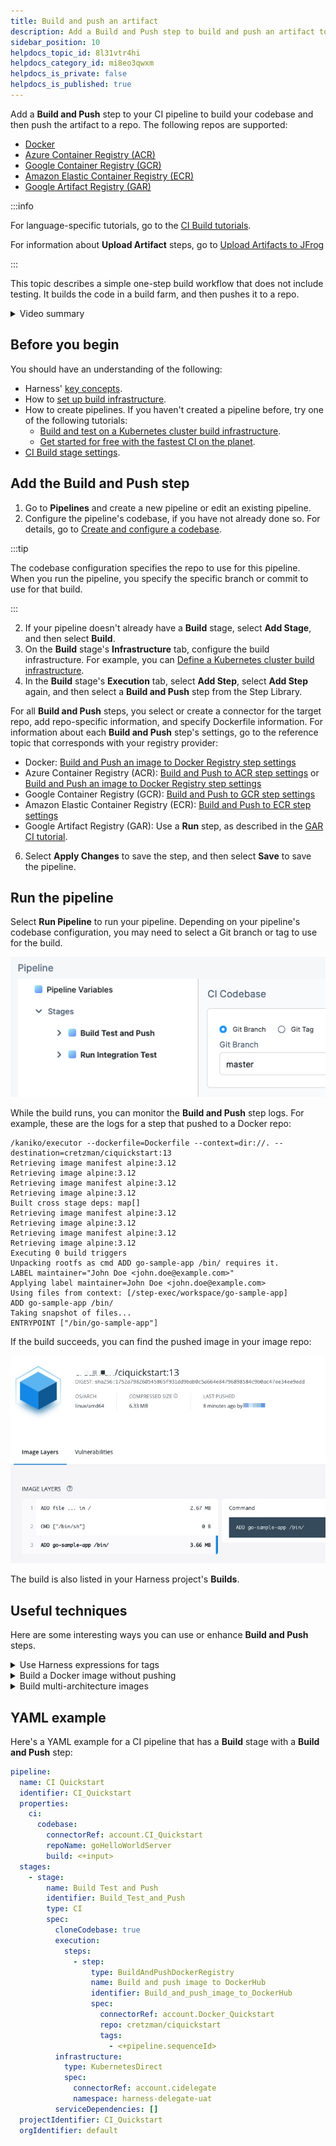 ```yaml
---
title: Build and push an artifact
description: Add a Build and Push step to build and push an artifact to a repo.
sidebar_position: 10
helpdocs_topic_id: 8l31vtr4hi
helpdocs_category_id: mi8eo3qwxm
helpdocs_is_private: false
helpdocs_is_published: true
---
```


Add a **Build and Push** step to your CI pipeline to build your codebase and then push the artifact to a repo. The following repos are supported:

* [Docker](#add-the-build-and-push-step)
* [Azure Container Registry (ACR)](./build-and-push-to-acr.md)
* [Google Container Registry (GCR)](./build-and-push-to-gcr.md)
* [Amazon Elastic Container Registry (ECR)](/tutorials/build-code/publish/amazon-ecr)
* [Google Artifact Registry (GAR)](/tutorials/build-code/publish/google-gar#configure-pipeline-steps)

:::info

For language-specific tutorials, go to the [CI Build tutorials](/tutorials/build-code/build/).

For information about **Upload Artifact** steps, go to [Upload Artifacts to JFrog](./upload-artifacts-to-jfrog.md)

:::

This topic describes a simple one-step build workflow that does not include testing. It builds the code in a build farm, and then pushes it to a repo.

<details>
<summary>Video summary</summary>

For a visual summary of the process described in this topic, watch the following video:

<!-- Video:
https://harness-1.wistia.com/medias/rpv5vwzpxz-->
<docvideo src="https://www.youtube.com/embed/v3A4kF1Upqo?feature=oembed" />

<!-- div class="hd--embed" data-provider="YouTube" data-thumbnail="https://i.ytimg.com/vi/v3A4kF1Upqo/hqdefault.jpg"><iframe width="200" height="150" src="https://www.youtube.com/embed/v3A4kF1Upqo?feature=oembed" frameborder="0" allow="accelerometer; autoplay; clipboard-write; encrypted-media; gyroscope; picture-in-picture" allowfullscreen=""></iframe></div -->

</details>

## Before you begin

You should have an understanding of the following:

* Harness' [key concepts](../../../getting-started/learn-harness-key-concepts.md).
* How to [set up build infrastructure](/docs/category/set-up-build-infrastructure).
* How to create pipelines. If you haven't created a pipeline before, try one of the following tutorials:
  * [Build and test on a Kubernetes cluster build infrastructure](/tutorials/build-code/build/kubernetes-build-farm).
  * [Get started for free with the fastest CI on the planet](/tutorials/build-code/fastest-ci).
* [CI Build stage settings](../set-up-build-infrastructure/ci-stage-settings.md).

## Add the Build and Push step

1. Go to **Pipelines** and create a new pipeline or edit an existing pipeline.
1. Configure the pipeline's codebase, if you have not already done so. For details, go to [Create and configure a codebase](../codebase-configuration/create-and-configure-a-codebase.md).

:::tip

The codebase configuration specifies the repo to use for this pipeline. When you run the pipeline, you specify the specific branch or commit to use for that build.

:::

2. If your pipeline doesn't already have a **Build** stage, select **Add Stage**, and then select **Build**.
3. On the **Build** stage's **Infrastructure** tab, configure the build infrastructure. For example, you can [Define a Kubernetes cluster build infrastructure](../set-up-build-infrastructure/k8s-build-infrastructure/set-up-a-kubernetes-cluster-build-infrastructure.md).
4. In the **Build** stage's **Execution** tab, select **Add Step**, select **Add Step** again, and then select a **Build and Push** step from the Step Library.

For all **Build and Push** steps, you select or create a connector for the target repo, add repo-specific information, and specify Dockerfile information. For information about each **Build and Push** step's settings, go to the reference topic that corresponds with your registry provider:

* Docker: [Build and Push an image to Docker Registry step settings](../../ci-technical-reference/build-and-push-steps/build-and-push-to-docker-hub-step-settings.md)
* Azure Container Registry (ACR): [Build and Push to ACR step settings](../../ci-technical-reference/build-and-push-steps/build-and-push-to-acr-step-settings.md) or [Build and Push an image to Docker Registry step settings](../../ci-technical-reference/build-and-push-steps/build-and-push-to-docker-hub-step-settings.md)
* Google Container Registry (GCR): [Build and Push to GCR step settings](../../ci-technical-reference/build-and-push-steps/build-and-push-to-gcr-step-settings.md)
* Amazon Elastic Container Registry (ECR): [Build and Push to ECR step settings](../../ci-technical-reference/build-and-push-steps/build-and-push-to-ecr-step-settings.md)
* Google Artifact Registry (GAR): Use a **Run** step, as described in the [GAR CI tutorial](/tutorials/build-code/publish/google-gar#configure-pipeline-steps).

6. Select **Apply Changes** to save the step, and then select **Save** to save the pipeline.

## Run the pipeline

Select **Run Pipeline** to run your pipeline. Depending on your pipeline's codebase configuration, you may need to select a Git branch or tag to use for the build.

![](./static/build-and-upload-an-artifact-13.png)

While the build runs, you can monitor the **Build and Push** step logs. For example, these are the logs for a step that pushed to a Docker repo:

```
/kaniko/executor --dockerfile=Dockerfile --context=dir://. --destination=cretzman/ciquickstart:13
Retrieving image manifest alpine:3.12
Retrieving image alpine:3.12
Retrieving image manifest alpine:3.12
Retrieving image alpine:3.12
Built cross stage deps: map[]
Retrieving image manifest alpine:3.12
Retrieving image alpine:3.12
Retrieving image manifest alpine:3.12
Retrieving image alpine:3.12
Executing 0 build triggers
Unpacking rootfs as cmd ADD go-sample-app /bin/ requires it.
LABEL maintainer="John Doe <john.doe@example.com>"
Applying label maintainer=John Doe <john.doe@example.com>
Using files from context: [/step-exec/workspace/go-sample-app]
ADD go-sample-app /bin/
Taking snapshot of files...
ENTRYPOINT ["/bin/go-sample-app"]
```

If the build succeeds, you can find the pushed image in your image repo:

![](./static/build-and-upload-an-artifact-14.png)

The build is also listed in your Harness project's **Builds**.

## Useful techniques

Here are some interesting ways you can use or enhance **Build and Push** steps.

<details>
<summary>Use Harness expressions for tags</summary>

When you push an image to a repo, you tag the image so you can identify it later. For example, in one pipeline stage, you push the image, and, in a later stage, you use the image name and tag to pull it and run integration tests on it.

There are several ways to tag images, but Harness expressions can be useful.

![](./static/build-and-upload-an-artifact-10.png)

For example, `<+pipeline.sequenceId>` is a built-in Harness expression that represents the **Build Id** number, for example `9`.

After the pipeline runs, you can see the `Build Id` in the output.

![](./static/build-and-upload-an-artifact-15.png)

The ID also appears as an image tag in your target image repo:

![](./static/build-and-upload-an-artifact-12.png)

The `Build Id` tags an image that you pushed in an earlier stage of your pipeline. You can use the `Build Id` to pull the same image in later stages of the same pipeline. By using a variable expression, rather than a fixed value, you don't have to use the same image name every time.

For example, you can use the `<+pipeline.sequenceId>` expression as a variable tag to reference images in future pipeline stages by using syntax such as: `harnessdev/ciquickstart:<+pipeline.sequenceId>`.

As a more specific example, if you have a [Background step](../../ci-technical-reference/background-step-settings.md) in a later stage in your pipeline, you can use the `<+pipeline.sequenceId>` variable to identify the image without needing to call on a fixed value.

![](./static/build-and-upload-an-artifact-11.png)

</details>

<details>
<summary>Build a Docker image without pushing</summary>

You can use your CI pipeline to test a Dockerfile used in your codebase and verify that the resulting image is correct before you push it to your Docker repository.

1. In your CI pipeline, go to the **Build** stage that includes the **Build and Push an image to Docker Registry** step.
2. In the **Build** stage's **Overview** tab, expand the **Advanced** section.
3. Click **Add Variable** and enter the following:
	1. Name: **PLUGIN\_NO\_PUSH**
	2. Type: **String**
	3. Value: **true**
4. Save and run the pipeline.

</details>

<details>
<summary>Build multi-architecture images</summary>

To use a CI pipeline to build multi-architecture images, create a stage for each architecture.

The following YAML example describes a mulit-architecture pipeline. For a guided experience, try the [Rust application CI tutorial](/tutorials/build-code/build/rust).

```yaml
pipeline:
  allowStageExecutions: true
  projectIdentifier: my-project
  orgIdentifier: default
  tags:
    CI: ""
  properties:
    ci:
      codebase:
        connectorRef: CI_GitHub
        repoName: Automation.git
        build: <+input>
  stages:
    - stage:
        name: K8
        identifier: upload
        type: CI
        spec:
          cloneCodebase: true
          infrastructure:
            type: KubernetesDirect
            spec:
              connectorRef: K8Linux
              namespace: <+input>
              runAsUser: ""
              automountServiceAccountToken: true
              nodeSelector: {}
              containerSecurityContext:
                runAsUser: ""
              os: Linux
          execution:
            steps:
              - step:
                  type: Run
                  name: CreateDockerFile
                  identifier: CreateDockerFile
                  spec:
                    connectorRef: CI_DockerHub
                    image: alpine:latest
                    command: |-
                      touch harnessDockerfileui
                      cat > harnessDockerfileui <<- EOM
                      FROM alpine:latest AS dev-env
                      ARG foo
                      RUN echo "$foo bar"
                      ENTRYPOINT ["pwd"]

                      FROM alpine:latest AS release-env
                      ARG hello
                      RUN echo "$hello world"
                      ENTRYPOINT ["ls"]
                      EOM
                      cat harnessDockerfileui
                    resources:
                      limits:
                        memory: 100M
              - step:
                  type: BuildAndPushDockerRegistry
                  name: DockerPushStep
                  identifier: DockerPushStep
                  spec:
                    connectorRef: my-dockerhub
                    repo: my-repo/ciquickstart
                    tags:
                      - "1.0"
                    dockerfile: harnessDockerfileui
                    target: dev-env
                    resources:
                      limits:
                        memory: 100M
        variables: []
    - stage:
        name: K8s Linux arm
        identifier: CI_Golden_ARM
        type: CI
        spec:
          cloneCodebase: true
          infrastructure:
            type: KubernetesDirect
            spec:
              connectorRef: k8sarm
              namespace: ci-gold-arm-delegate
              automountServiceAccountToken: true
              tolerations:
                - effect: NoSchedule
                  key: kubernetes.io/arch
                  operator: Equal
                  value: arm64
              nodeSelector:
                kubernetes.io/arch: arm64
              os: Linux
          execution:
            steps:
              - step:
                  type: Run
                  name: CreateDockerFile
                  identifier: CreateDockerFile
                  spec:
                    connectorRef: CI_DockerHub
                    image: alpine:latest
                    command: |-
                      touch harnessDockerfileui
                      cat > harnessDockerfileui <<- EOM
                      FROM alpine:latest AS dev-env
                      ARG foo
                      RUN echo "$foo bar"
                      ENTRYPOINT ["pwd"]

                      FROM alpine:latest AS release-env
                      ARG hello
                      RUN echo "$hello world"
                      ENTRYPOINT ["ls"]
                      EOM
                      cat harnessDockerfileui
                    resources:
                      limits:
                        memory: 100M
              - step:
                  type: BuildAndPushDockerRegistry
                  name: DockerPushStep
                  identifier: DockerPushStep
                  spec:
                    connectorRef: my-dockerhub
                    repo: my-repo/ciquickstart
                    tags:
                      - "1.0"
                    dockerfile: harnessDockerfileui
                    target: dev-env
                    resources:
                      limits:
                        memory: 100M
        variables: []
  variables: []
  identifier: CI_MultiArch
  name: CI_MultiArch
```

</details>

## YAML example

Here's a YAML example for a CI pipeline that has a **Build** stage with a **Build and Push** step:

```yaml
pipeline:
  name: CI Quickstart
  identifier: CI_Quickstart
  properties:
    ci:
      codebase:
        connectorRef: account.CI_Quickstart
        repoName: goHelloWorldServer
        build: <+input>
  stages:
    - stage:
        name: Build Test and Push
        identifier: Build_Test_and_Push
        type: CI
        spec:
          cloneCodebase: true
          execution:
            steps:
              - step:
                  type: BuildAndPushDockerRegistry
                  name: Build and push image to DockerHub
                  identifier: Build_and_push_image_to_DockerHub
                  spec:
                    connectorRef: account.Docker_Quickstart
                    repo: cretzman/ciquickstart
                    tags:
                      - <+pipeline.sequenceId>
          infrastructure:
            type: KubernetesDirect
            spec:
              connectorRef: account.cidelegate
              namespace: harness-delegate-uat
          serviceDependencies: []
  projectIdentifier: CI_Quickstart
  orgIdentifier: default
```
